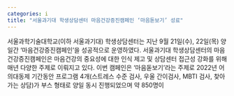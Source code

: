 ```yaml
---
categories: i
title: "서울과기대 학생상담센터 마음건강증진캠페인 ‘마음돋보기’ 성료"
---
```

서울과학기술대학교(이하 서울과기대) 학생상담센터는 지난 9월 21일(수), 22일(목) 양일간 &lsquo;마음건강증진캠페인&rsquo;을 성공적으로 운영하였다. 서울과기대 학생상담센터의 마음건강증진캠페인은 마음건강의 중요성에 대한 인식 제고 및 상담센터 접근성 강화를 위해 매년 다양한 주제로 이뤄지고 있다. 이번 캠페인은 &lsquo;마음돋보기&rsquo;라는 주제로 2022년 어의대동제 기간동안 프로그램 4개(스트레스 수준 검사, 우울 간이검사, MBTI 검사, 찾아가는 상담)가 부스 형태로 양일 동시 진행되었으며 약 850명이